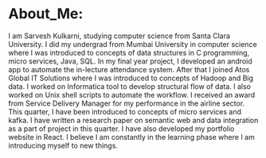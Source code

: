 # About_Me:  
I am Sarvesh Kulkarni, studying computer science from Santa Clara University. I did my undergrad from Mumbai University in computer science where I was introduced to concepts of data structures in C programming, micro services, Java, SQL. In my final year project, I developed an android app to automate the in-lecture attendance system. After that I joined Atos Global IT Solutions where I was introduced to concepts of Hadoop and Big data. I worked on Informatica tool to develop structural flow of data. I also worked on Unix shell scripts to automate the workflow. I received an award from Service Delivery Manager for my performance in the airline sector. This quarter, I have been introduced to concepts of micro services and kafka. I have written a research paper on semantic web and data integration as a part of project in this quarter. I have also developed my portfolio website in React.  I believe I am constantly in the learning phase where I am introducing myself to new things.
